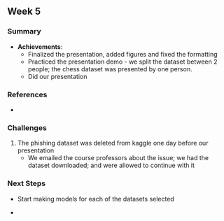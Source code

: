 ## Week 5

### Summary

- **Achievements**:
  - Finalized the presentation, added figures and fixed the formatting
  - Practiced the presentation demo - we split the dataset between 2 people; the chess dataset was presented by one person.
  - Did our presentation 
  
### References

- 

### Challenges

1. The phishing dataset was deleted from kaggle one day before our presentation
	- We emailed the course professors about the issue; we had the dataset downloaded; and were allowed to continue with it 

### Next Steps
- Start making models for each of the datasets selected 

- 
